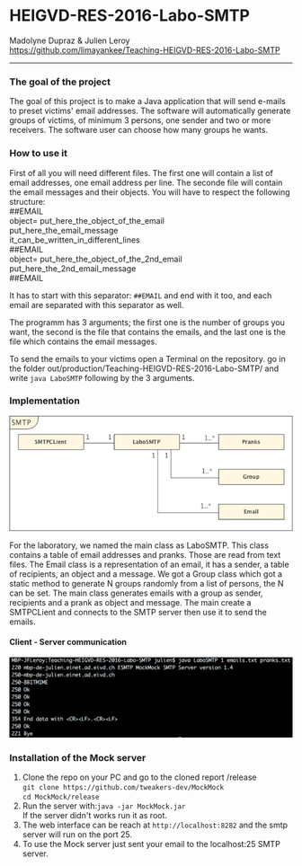 HEIGVD-RES-2016-Labo-SMTP
==
Madolyne Dupraz & Julien Leroy   
https://github.com/limayankee/Teaching-HEIGVD-RES-2016-Labo-SMTP
____
### The goal of the project

  The goal of this project is to make a Java application that will send e-mails to preset victims' email addresses. The software will automatically generate groups of victims, of minimum 3 persons, one sender and two or more receivers. The software user can choose how many groups he wants.

### How to use it

First of all you will need different files. The first one will contain a list of email addresses, one email address per line. The seconde file will contain the email messages and their objects. You will have to respect the following structure:       
\#\#EMAIL    
object= put_here_the_object_of_the_email   
put_here_the_email_message    
it_can_be_written_in_different_lines   
\#\#EMAIL    
object= put_here_the_object_of_the_2nd_email   
put_here_the_2nd_email_message    
\#\#EMAIL    

It has to start with this separator: `##EMAIL` and end with it too, and each email are separated with this separator as well.    

The programm has 3 arguments; the first one is the number of groups you want, the second is the file that contains the emails, and the last one is the file which contains the email messages.   

To send the emails to your victims open a Terminal on the repository. go in the folder out/production/Teaching-HEIGVD-RES-2016-Labo-SMTP/ and write `java LaboSMTP` following by the 3 arguments.


### Implementation

![Diagram](https://raw.githubusercontent.com/limayankee/Teaching-HEIGVD-RES-2016-Labo-SMTP/master/res_SMTP.png "Class Diagram")

  For the laboratory, we named the main class as LaboSMTP. This class contains a table of email addresses and pranks. Those are read from text files. The Email class is a representation of an email, it has a sender, a table of recipients, an object and a message. We got a Group class which got a static method to generate N groups randomly from a list of persons, the N can be set. The main class generates emails with a group as sender, recipients and a prank as object and message. The main create a SMTPCLient and connects to the SMTP server then use it to send the emails.

  #### Client - Server communication
  ![Client-Server](https://raw.githubusercontent.com/limayankee/Teaching-HEIGVD-RES-2016-Labo-SMTP/master/screen_shot.png "Client Server communication")




### Installation of the Mock server

  1. Clone the repo on your PC and go to the cloned report /release  
      `git clone https://github.com/tweakers-dev/MockMock`  
      `cd MockMock/release`
  1. Run the server with:`java -jar MockMock.jar`  
     If the server didn't works run it as root.
  1. The web interface can be reach at `http://localhost:8282`
    and the smtp server will run on the port 25.
  1. To use the Mock server just sent your email to the localhost:25 SMTP server.
